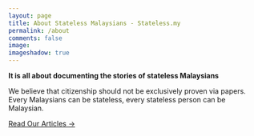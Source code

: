 ```yaml
---
layout: page
title: About Stateless Malaysians - Stateless.my 
permalink: /about
comments: false
image: 
imageshadow: true
---
```


**It is all about documenting the stories of stateless Malaysians**

We believe that citizenship should not be exclusively proven via papers. 
Every Malaysians can be stateless, every stateless person can be Malaysian.

<a href="http://stateless.my" class="btn btn-dark"> Read Our Articles &rarr;</a>

